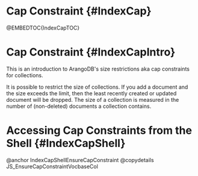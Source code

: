Cap Constraint {#IndexCap}
==========================

@EMBEDTOC{IndexCapTOC}

Cap Constraint {#IndexCapIntro}
===============================

This is an introduction to ArangoDB's size restrictions aka cap constraints for
collections.

It is possible to restrict the size of collections. If you add a document and
the size exceeds the limit, then the least recently created or updated
document will be dropped. The size of a collection is measured in the number
of (non-deleted) documents a collection contains.

Accessing Cap Constraints from the Shell {#IndexCapShell}
=========================================================

@anchor IndexCapShellEnsureCapConstraint
@copydetails JS_EnsureCapConstraintVocbaseCol
